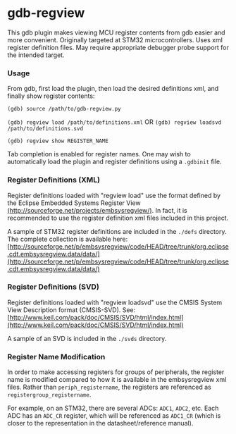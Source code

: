 gdb-regview
===========

This gdb plugin makes viewing MCU register contents from gdb easier and more convenient. Originally targeted at STM32 microcontrollers. Uses xml register definition files. May require appropriate debugger probe support for the intended target.

### Usage

From gdb, first load the plugin, then load the desired definitions xml, and finally show register contents:

`(gdb) source /path/to/gdb-regview.py`

`(gdb) regview load /path/to/definitions.xml`
OR
`(gdb) regview loadsvd /path/to/definitions.svd`

`(gdb) regview show REGISTER_NAME`

Tab completion is enabled for register names. One may wish to automatically load the plugin and register definitions using a `.gdbinit` file.

### Register Definitions (XML)

Register definitions loaded with "regview load" use the format defined by the Eclipse Embedded Systems Register View [(http://sourceforge.net/projects/embsysregview/)](http://sourceforge.net/projects/embsysregview/). In fact, it is recommended to use the register definition xml files included in this project.

A sample of STM32 register definitions are included in the `./defs` directory. The complete collection is available here: [http://sourceforge.net/p/embsysregview/code/HEAD/tree/trunk/org.eclipse.cdt.embsysregview.data/data/](http://sourceforge.net/p/embsysregview/code/HEAD/tree/trunk/org.eclipse.cdt.embsysregview.data/data/)

### Register Definitions (SVD)

Register definitions loaded with "regview loadsvd" use the CMSIS System View Description format (CMSIS-SVD). See: [http://www.keil.com/pack/doc/CMSIS/SVD/html/index.html](http://www.keil.com/pack/doc/CMSIS/SVD/html/index.html)

A sample of an SVD is included in the `./svds` directory.

### Register Name Modification

In order to make accessing registers for groups of peripherals, the register name is modified compared to how it is available in the embsysregview xml files. Rather than `periph_registername`, the registers are referenced as `registergroup_registername`.

For example, on an STM32, there are several ADCs: `ADC1`, `ADC2`, etc. Each ADC has an `ADC_CR` register, which will be referenced as `ADC1_CR` (which is closer to the representation in the datasheet/reference manual).
